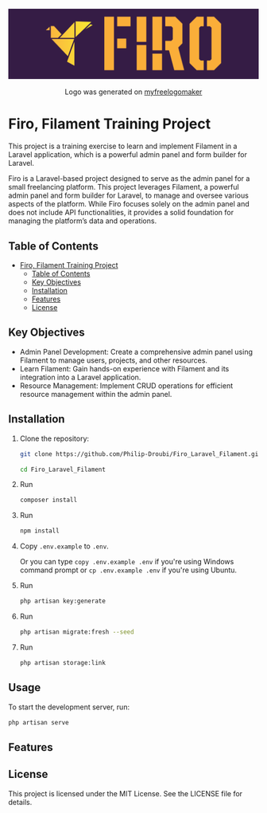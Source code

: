 <p align="center"><img src="/public/assets/logo/full_logo.png" alt="Firo Logo"></p>
<p align="center">Logo was generated on <a href="https://myfreelogomaker.com" target="_blank">myfreelogomaker</a></p>

# Firo, Filament Training Project

This project is a training exercise to learn and implement Filament in a Laravel application, which is a powerful admin panel and form builder for Laravel.

Firo is a Laravel-based project designed to serve as the admin panel for a small freelancing platform. This project leverages Filament, a powerful admin panel and form builder for Laravel, to manage and oversee various aspects of the platform. While Firo focuses solely on the admin panel and does not include API functionalities, it provides a solid foundation for managing the platform’s data and operations.

## Table of Contents

- [Firo, Filament Training Project](#firo-filament-training-project)
  - [Table of Contents](#table-of-contents)
  - [Key Objectives](#key-objectives)
  - [Installation](#installation)
  - [Features](#features)
  - [License](#license)

## Key Objectives

- Admin Panel Development: Create a comprehensive admin panel using Filament to manage users, projects, and other resources.
- Learn Filament: Gain hands-on experience with Filament and its integration into a Laravel application.
- Resource Management: Implement CRUD operations for efficient resource management within the admin panel.

## Installation

1. Clone the repository:

    ```bash
    git clone https://github.com/Philip-Droubi/Firo_Laravel_Filament.git
    ```

     ```bash
    cd Firo_Laravel_Filament
    ```

2. Run

   ```bash
   composer install
   ```

3. Run

   ```bash
   npm install
   ```

4. Copy `.env.example` to `.env`.

   Or you can type `copy .env.example .env` if you're using Windows command prompt or `cp .env.example .env` if you're using Ubuntu.

5. Run

   ```bash
   php artisan key:generate
   ```

6. Run

   ``` bash
   php artisan migrate:fresh --seed
    ```

7. Run

    ```bash
    php artisan storage:link
    ```

## Usage

To start the development server, run:

```bash
php artisan serve
```

## Features

## License

This project is licensed under the MIT License. See the LICENSE file for details.
